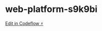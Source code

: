 # web-platform-s9k9bi

[Edit in Codeflow ⚡️](https://stackblitz.com/~/github.com/DANIELSUPREETH/web-platform-s9k9bi)